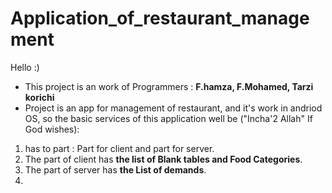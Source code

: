 # Application_of_restaurant_management

Hello :) 
- This project is an work of Programmers : **F.hamza, F.Mohamed, Tarzi korichi**
- Project is an app for management of restaurant, and it's work in andriod OS, so the basic services of this application well be ("Incha'2 Allah" If God wishes):
1. has to part :
      Part for client and part for server.
2. The part of client has **the list of Blank tables and Food Categories**.
3. The part of server has **the List of demands**.
4. 
